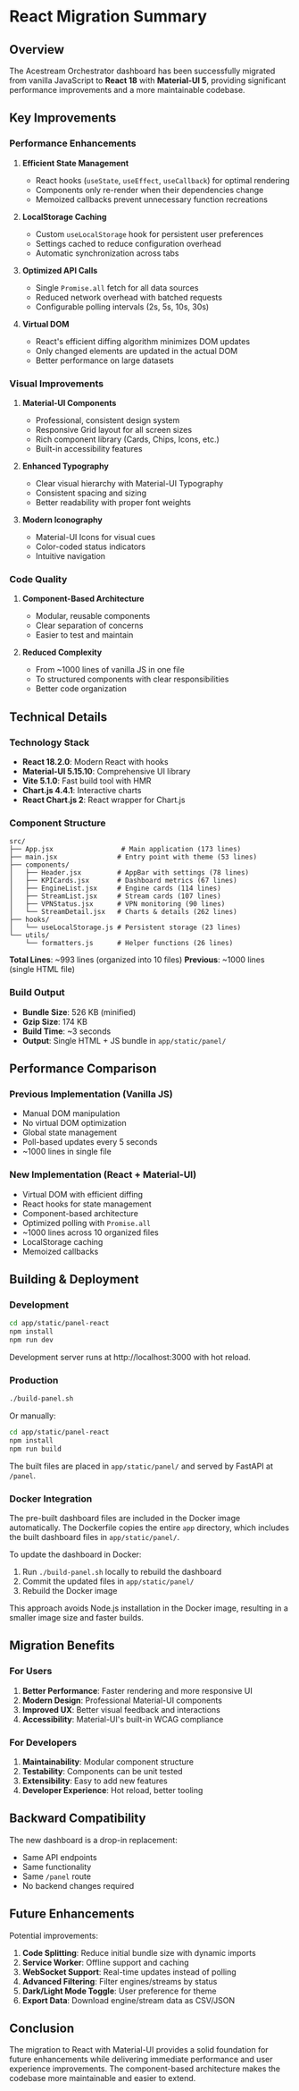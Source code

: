 # React Migration Summary

## Overview

The Acestream Orchestrator dashboard has been successfully migrated from vanilla JavaScript to **React 18** with **Material-UI 5**, providing significant performance improvements and a more maintainable codebase.

## Key Improvements

### Performance Enhancements

1. **Efficient State Management**
   - React hooks (`useState`, `useEffect`, `useCallback`) for optimal rendering
   - Components only re-render when their dependencies change
   - Memoized callbacks prevent unnecessary function recreations

2. **LocalStorage Caching**
   - Custom `useLocalStorage` hook for persistent user preferences
   - Settings cached to reduce configuration overhead
   - Automatic synchronization across tabs

3. **Optimized API Calls**
   - Single `Promise.all` fetch for all data sources
   - Reduced network overhead with batched requests
   - Configurable polling intervals (2s, 5s, 10s, 30s)

4. **Virtual DOM**
   - React's efficient diffing algorithm minimizes DOM updates
   - Only changed elements are updated in the actual DOM
   - Better performance on large datasets

### Visual Improvements

1. **Material-UI Components**
   - Professional, consistent design system
   - Responsive Grid layout for all screen sizes
   - Rich component library (Cards, Chips, Icons, etc.)
   - Built-in accessibility features

2. **Enhanced Typography**
   - Clear visual hierarchy with Material-UI Typography
   - Consistent spacing and sizing
   - Better readability with proper font weights

3. **Modern Iconography**
   - Material-UI Icons for visual cues
   - Color-coded status indicators
   - Intuitive navigation

### Code Quality

1. **Component-Based Architecture**
   - Modular, reusable components
   - Clear separation of concerns
   - Easier to test and maintain

2. **Reduced Complexity**
   - From ~1000 lines of vanilla JS in one file
   - To structured components with clear responsibilities
   - Better code organization

## Technical Details

### Technology Stack

- **React 18.2.0**: Modern React with hooks
- **Material-UI 5.15.10**: Comprehensive UI library
- **Vite 5.1.0**: Fast build tool with HMR
- **Chart.js 4.4.1**: Interactive charts
- **React Chart.js 2**: React wrapper for Chart.js

### Component Structure

```
src/
├── App.jsx                 # Main application (173 lines)
├── main.jsx               # Entry point with theme (53 lines)
├── components/
│   ├── Header.jsx         # AppBar with settings (78 lines)
│   ├── KPICards.jsx       # Dashboard metrics (67 lines)
│   ├── EngineList.jsx     # Engine cards (114 lines)
│   ├── StreamList.jsx     # Stream cards (107 lines)
│   ├── VPNStatus.jsx      # VPN monitoring (90 lines)
│   └── StreamDetail.jsx   # Charts & details (262 lines)
├── hooks/
│   └── useLocalStorage.js # Persistent storage (23 lines)
└── utils/
    └── formatters.js      # Helper functions (26 lines)
```

**Total Lines**: ~993 lines (organized into 10 files)
**Previous**: ~1000 lines (single HTML file)

### Build Output

- **Bundle Size**: 526 KB (minified)
- **Gzip Size**: 174 KB
- **Build Time**: ~3 seconds
- **Output**: Single HTML + JS bundle in `app/static/panel/`

## Performance Comparison

### Previous Implementation (Vanilla JS)

- Manual DOM manipulation
- No virtual DOM optimization
- Global state management
- Poll-based updates every 5 seconds
- ~1000 lines in single file

### New Implementation (React + Material-UI)

- Virtual DOM with efficient diffing
- React hooks for state management
- Component-based architecture
- Optimized polling with `Promise.all`
- ~1000 lines across 10 organized files
- LocalStorage caching
- Memoized callbacks

## Building & Deployment

### Development

```bash
cd app/static/panel-react
npm install
npm run dev
```

Development server runs at http://localhost:3000 with hot reload.

### Production

```bash
./build-panel.sh
```

Or manually:

```bash
cd app/static/panel-react
npm install
npm run build
```

The built files are placed in `app/static/panel/` and served by FastAPI at `/panel`.

### Docker Integration

The pre-built dashboard files are included in the Docker image automatically. The Dockerfile copies the entire `app` directory, which includes the built dashboard files in `app/static/panel/`.

To update the dashboard in Docker:
1. Run `./build-panel.sh` locally to rebuild the dashboard
2. Commit the updated files in `app/static/panel/`
3. Rebuild the Docker image

This approach avoids Node.js installation in the Docker image, resulting in a smaller image size and faster builds.

## Migration Benefits

### For Users

1. **Better Performance**: Faster rendering and more responsive UI
2. **Modern Design**: Professional Material-UI components
3. **Improved UX**: Better visual feedback and interactions
4. **Accessibility**: Material-UI's built-in WCAG compliance

### For Developers

1. **Maintainability**: Modular component structure
2. **Testability**: Components can be unit tested
3. **Extensibility**: Easy to add new features
4. **Developer Experience**: Hot reload, better tooling

## Backward Compatibility

The new dashboard is a drop-in replacement:

- Same API endpoints
- Same functionality
- Same `/panel` route
- No backend changes required

## Future Enhancements

Potential improvements:

1. **Code Splitting**: Reduce initial bundle size with dynamic imports
2. **Service Worker**: Offline support and caching
3. **WebSocket Support**: Real-time updates instead of polling
4. **Advanced Filtering**: Filter engines/streams by status
5. **Dark/Light Mode Toggle**: User preference for theme
6. **Export Data**: Download engine/stream data as CSV/JSON

## Conclusion

The migration to React with Material-UI provides a solid foundation for future enhancements while delivering immediate performance and user experience improvements. The component-based architecture makes the codebase more maintainable and easier to extend.
